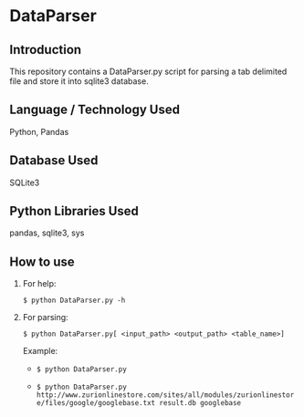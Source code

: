 # DataParser

## Introduction
This repository contains a DataParser.py script for parsing a tab delimited file and store it into sqlite3 database.

## Language / Technology Used
Python, Pandas

## Database Used
SQLite3

## Python Libraries Used
pandas, sqlite3, sys

## How to use
1. For help:

   ``$ python DataParser.py -h``

2. For parsing:

   ``$ python DataParser.py[ <input_path> <output_path> <table_name>]``

   Example:
      * ``$ python DataParser.py``

      * ``$ python DataParser.py http://www.zurionlinestore.com/sites/all/modules/zurionlinestore/files/google/googlebase.txt result.db googlebase``

